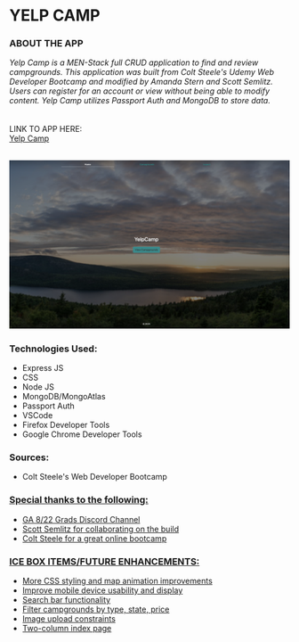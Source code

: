 <h1>YELP CAMP</h1>

<h3>ABOUT THE APP</h3>

<i>
Yelp Camp is a MEN-Stack full CRUD application to find and review campgrounds. This application was built from Colt Steele's Udemy Web Developer Bootcamp and modified by Amanda Stern and Scott Semlitz. Users can register for an account or view without being able to modify content. Yelp Camp utilizes Passport Auth and MongoDB to store data.</i>
<br>
<br>
<br>
LINK TO APP HERE:
<br>
<a href="https://yelpcampgrounds.herokuapp.com/">Yelp Camp</a>
<br>
<br>

![App Screenshot](/YelpCamp.png)
<br>

<h3>Technologies Used:</h3>
<ul>
  <li>Express JS</li>
  <li>CSS</li>
  <li>Node JS</li>
  <li>MongoDB/MongoAtlas</li>
  <li>Passport Auth</li>
  <li>VSCode</li>
  <li>Firefox Developer Tools</li>
  <li>Google Chrome Developer Tools</li>
</ul>
<h3>Sources:</h3>
<ul>
  <li>Colt Steele's Web Developer Bootcamp</li>
  <a href="https://www.udemy.com/course/the-web-developer-bootcamp/">

</ul>
<h3>Special thanks to the following:</h3>
<ul>
  <li>GA 8/22 Grads Discord Channel</li>
  <li>Scott Semlitz for collaborating on the build</li>
  <li>Colt Steele for a great online bootcamp</li>
</ul>
<h3>ICE BOX ITEMS/FUTURE ENHANCEMENTS:</h3>
<ul>
  <li>More CSS styling and map animation improvements</li>
  <li>Improve mobile device usability and display</li>
  <li>Search bar functionality</li>
  <li>Filter campgrounds by type, state, price</li>
  <li>Image upload constraints</li>
  <li>Two-column index page</li>
<i>
</ul>
